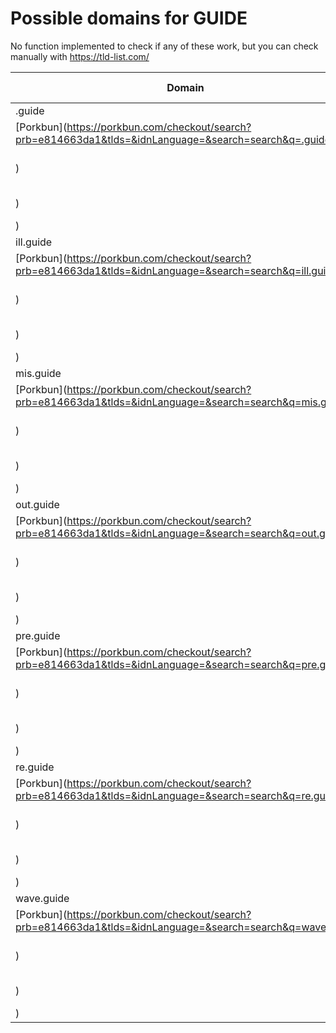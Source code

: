 # Possible domains for GUIDE

No function implemented to check if any of these work, but you can check manually with https://tld-list.com/

| Domain | Porkbun | NameCheap | Google Domains |
|---|---|---|---|
| .guide | [Porkbun](https://porkbun.com/checkout/search?prb=e814663da1&tlds=&idnLanguage=&search=search&q=.guide) | [Namecheap](https://www.namecheap.com/domains/registration/results/?domain=.guide) | [Google](https://domains.google.com/registrar/search?searchTerm=.guide) |
| ill.guide | [Porkbun](https://porkbun.com/checkout/search?prb=e814663da1&tlds=&idnLanguage=&search=search&q=ill.guide) | [Namecheap](https://www.namecheap.com/domains/registration/results/?domain=ill.guide) | [Google](https://domains.google.com/registrar/search?searchTerm=ill.guide) |
| mis.guide | [Porkbun](https://porkbun.com/checkout/search?prb=e814663da1&tlds=&idnLanguage=&search=search&q=mis.guide) | [Namecheap](https://www.namecheap.com/domains/registration/results/?domain=mis.guide) | [Google](https://domains.google.com/registrar/search?searchTerm=mis.guide) |
| out.guide | [Porkbun](https://porkbun.com/checkout/search?prb=e814663da1&tlds=&idnLanguage=&search=search&q=out.guide) | [Namecheap](https://www.namecheap.com/domains/registration/results/?domain=out.guide) | [Google](https://domains.google.com/registrar/search?searchTerm=out.guide) |
| pre.guide | [Porkbun](https://porkbun.com/checkout/search?prb=e814663da1&tlds=&idnLanguage=&search=search&q=pre.guide) | [Namecheap](https://www.namecheap.com/domains/registration/results/?domain=pre.guide) | [Google](https://domains.google.com/registrar/search?searchTerm=pre.guide) |
| re.guide | [Porkbun](https://porkbun.com/checkout/search?prb=e814663da1&tlds=&idnLanguage=&search=search&q=re.guide) | [Namecheap](https://www.namecheap.com/domains/registration/results/?domain=re.guide) | [Google](https://domains.google.com/registrar/search?searchTerm=re.guide) |
| wave.guide | [Porkbun](https://porkbun.com/checkout/search?prb=e814663da1&tlds=&idnLanguage=&search=search&q=wave.guide) | [Namecheap](https://www.namecheap.com/domains/registration/results/?domain=wave.guide) | [Google](https://domains.google.com/registrar/search?searchTerm=wave.guide) |
